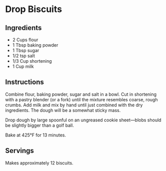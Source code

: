 # Drop Biscuits

## Ingredients

* 2 Cups flour
* 1 Tbsp baking powder
* 1 Tbsp sugar
* 1/2 tsp salt
* 1/3 Cup shortening
* 1 Cup milk

## Instructions

Combine flour, baking powder, sugar and salt in a bowl. Cut in shortening with a pastry blender (or a fork) until the mixture resembles coarse, rough crumbs. Add milk and mix by hand until just combined with the dry ingredients. The dough will be a somewhat sticky mass.

Drop dough by large spoonful on an ungreased cookie sheet—blobs should be slightly bigger than a golf ball.

Bake at 425°F for 13 minutes.

## Servings

Makes approximately 12 biscuits.
